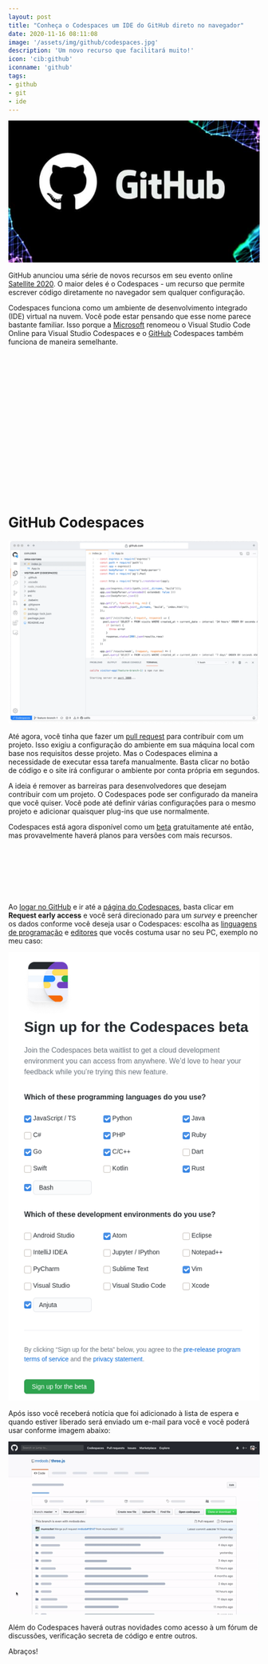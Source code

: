 ```yaml
---
layout: post
title: "Conheça o Codespaces um IDE do GitHub direto no navegador"
date: 2020-11-16 08:11:08
image: '/assets/img/github/codespaces.jpg'
description: 'Um novo recurso que facilitará muito!'
icon: 'cib:github'
iconname: 'github'
tags:
- github
- git
- ide
---
```


![Conheça o Codespaces um IDE do GitHub direto no navegador](/assets/img/github/codespaces.jpg)

GitHub anunciou uma série de novos recursos em seu evento online [Satellite 2020](https://github.blog/2020-05-06-new-from-satellite-2020-github-codespaces-github-discussions-securing-code-in-private-repositories-and-more/). O maior deles é o Codespaces - um recurso que permite escrever código diretamente no navegador sem qualquer configuração.

Codespaces funciona como um ambiente de desenvolvimento integrado (IDE) virtual na nuvem. Você pode estar pensando que esse nome parece bastante familiar. Isso porque a [Microsoft](https://terminalroot.com.br/tags#windows) renomeou o Visual Studio Code Online para Visual Studio Codespaces e o [GitHub](https://terminalroot.com.br/git/) Codespaces também funciona de maneira semelhante.

<!-- QUADRADO -->
<script async src="//pagead2.googlesyndication.com/pagead/js/adsbygoogle.js"></script>
<ins class="adsbygoogle"
style="display:inline-block;width:336px;height:280px"
data-ad-client="ca-pub-2838251107855362"
data-ad-slot="5351066970"></ins>
<script>
(adsbygoogle = window.adsbygoogle || []).push({});
</script>

# GitHub Codespaces
![GitHub Codespaces](/assets/img/github/codespaces.png)

Até agora, você tinha que fazer um [pull request](https://terminalroot.com.br/2017/12/como-criar-um-pull-request-no-github.html) para contribuir com um projeto. Isso exigiu a configuração do ambiente em sua máquina local com base nos requisitos desse projeto. Mas o Codespaces elimina a necessidade de executar essa tarefa manualmente. Basta clicar no botão de código e o site irá configurar o ambiente por conta própria em segundos.

A ideia é remover as barreiras para desenvolvedores que desejam contribuir com um projeto. O Codespaces pode ser configurado da maneira que você quiser. Você pode até definir várias configurações para o mesmo projeto e adicionar quaisquer plug-ins que use normalmente.

Codespaces está agora disponível como um [beta](https://github.com/features/codespaces/) gratuitamente até então, mas provavelmente haverá planos para versões com mais recursos.

<!-- MINI ANÚNCIO -->
<script async src="//pagead2.googlesyndication.com/pagead/js/adsbygoogle.js"></script>
<!-- Games Root -->
<ins class="adsbygoogle"
style="display:inline-block;width:730px;height:95px"
data-ad-client="ca-pub-2838251107855362"
data-ad-slot="5351066970"></ins>
<script>
(adsbygoogle = window.adsbygoogle || []).push({});
</script>

Ao [logar no GitHub](https://github.com/login) e ir até a [página do Codespaces](https://github.com/features/codespaces/), basta clicar em **Request early access** e você será direcionado para um *survey* e preencher os dados conforme você deseja usar o Codespaces: escolha as [linguagens de programação](https://terminalroot.com.br/2019/10/linguagem-de-programacao.html) e [editores](https://terminalroot.com.br/2019/11/top-10-melhores-editores-de-codigo-para-linux.html) que vocês costuma usar no seu PC, exemplo no meu caso:

![GitHub Codespaces Survey](/assets/img/github/codespaces-choose.png)

Após isso você receberá notícia que foi adicionado à lista de espera e quando estiver liberado será enviado um e-mail para você e você poderá usar conforme imagem abaixo:

![GitHub Codespaces Survey](/assets/img/github/codespaces.gif)

Além do Codespaces haverá outras novidades como acesso à um fórum de discussões, verificação secreta de código e entre outros.

Abraços!

<!-- RETANGULO LARGO -->
<script async src="https://pagead2.googlesyndication.com/pagead/js/adsbygoogle.js"></script>
<!-- Informat -->
<ins class="adsbygoogle"
style="display:block"
data-ad-client="ca-pub-2838251107855362"
data-ad-slot="2327980059"
data-ad-format="auto"
data-full-width-responsive="true"></ins>
<script>
(adsbygoogle = window.adsbygoogle || []).push({});
</script>


